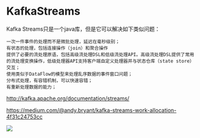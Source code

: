 # KafkaStreams

Kafka Streams只是一个java库，但是它可以解决如下类似问题：
```
一次一件事件的处理而不是微批处理，延迟在毫秒级别；
有状态的处理，包括连接操作（join）和聚合操作
提供了必要的流处理原语，包括高级流处理DSL和低级流处理API。高级流处理DSL提供了常用的流处理变换操作，低级处理器API支持客户端自定义处理器并与状态仓库（state store）交互；
使用类似于DataFlow的模型来处理乱序数据的事件窗口问题；
分布式处理，有容错机制，可以快速容错；
有重新处理数据的能力；
```


http://kafka.apache.org/documentation/streams/




https://medium.com/@andy.bryant/kafka-streams-work-allocation-4f31c24753cc

![](https://miro.medium.com/max/794/1*ldI6YPKtQOjW4HpWqfltog.png)
